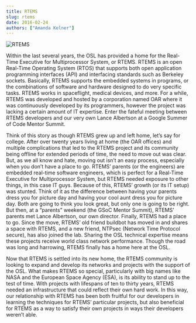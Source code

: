 ```yaml
---
title: RTEMS
slug: rtems
date: 2016-02-24
authors: ["Amanda Kelner"]
---
```


![RTEMS](/images/windows-on-building.jpg#blog)

Within the last several years, the OSL has provided a home for the Real-Time
Executive for Multiprocessor System, or RTEMS. RTEMS is an open Real-Time
Operating System (RTOS) that supports both open application programming
interfaces (API) and interfacing standards such as Berkeley sockets. Basically,
RTEMS supports the embedded systems in programs, or the combinations of
software and hardware designed to do very specific tasks. RTEMS works in
spaceflight, medical devices, and more. For a while, RTEMS was developed and
hosted by a corporation named OAR where it was continuously developed by its
programmers, however the project was lacking a certain amount of IT expertise.
Enter the fateful meeting between RTEMS developers and our very own Lance
Albertson at a Google Summer of Code Mentor Summit.

Think of this story as though RTEMS grew up and left home, let’s say for
college. After over twenty years living at home (the OAR offices) and multiple
complications that led to the RTEMS project and its community being offline for
extended periods of time, the need to move out was clear. But, as we all know
and hate, moving out isn’t an easy process, especially when you don’t have a
place to go. RTEMS’ parents (or the engineers) are embedded real-time software
engineers, which is perfect for a Real-Time Executive for Multiprocessor
System, but RTEMS needed exposure to other things, in this case IT guys.
Because of this, RTEMS’ growth (or its IT setup) was stunted. Think of it as
the difference between having your parents dress you for picture day and having
your cool aunt dress you for picture day. Both are going to think you look
great, but only one is going to be right. But then, at a “parents” weekend (the
GSoC Mentor Summit), RTEMS’ parents met Lance Albertson, our own director.
Finally, RTEMS had a place to go. Since the move, RTEMS’ old friend buildbot
has moved in and shares a space with RTEMS, and a new friend, NTPsec (Network
Time Protocol secure), has also joined the lab. Sharing the OSL technical
expertise means these projects receive world class network performance. Though
the road was long and harrowing, RTEMS finally has a home here at the OSL.

Now that RTEMS is settled into its new home, the RTEMS community is looking to
expand and develop its networks and projects with the support of the OSL. What
makes RTEMS so special, particularly with big names like NASA and the European
Space Agency (ESA), is its ability to stand up to the test of time. With
projects with lifespans of ten to thirty years, RTEMS needed an infrastructure
that could reflect their own hard work. In this way, our relationship with
RTEMS has been both fruitful for our developers in learning the techniques for
RTEMS’ particular projects, but also beneficial for RTEMS as a way to satisfy
their own projects in ways their developers weren’t able.
